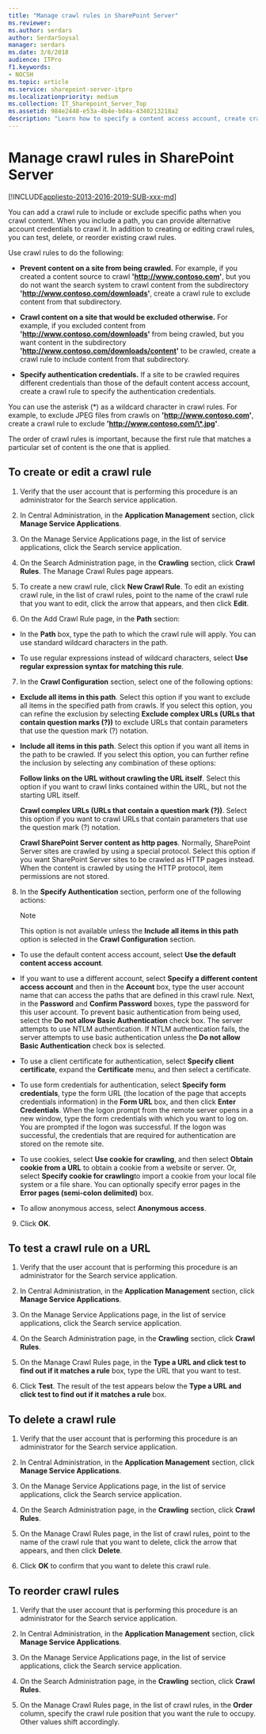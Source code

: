 ```yaml
---
title: "Manage crawl rules in SharePoint Server"
ms.reviewer: 
ms.author: serdars
author: SerdarSoysal
manager: serdars
ms.date: 3/8/2018
audience: ITPro
f1.keywords:
- NOCSH
ms.topic: article
ms.service: sharepoint-server-itpro
ms.localizationpriority: medium
ms.collection: IT_Sharepoint_Server_Top
ms.assetid: 984e2448-e53a-4b4e-bd4a-4340213218a2
description: "Learn how to specify a content access account, create crawl rules to include or exclude directories, and prioritize crawl rules."
---
```


# Manage crawl rules in SharePoint Server

[!INCLUDE[appliesto-2013-2016-2019-SUB-xxx-md](../includes/appliesto-2013-2016-2019-SUB-xxx-md.md)] 
  
You can add a crawl rule to include or exclude specific paths when you crawl content. When you include a path, you can provide alternative account credentials to crawl it. In addition to creating or editing crawl rules, you can test, delete, or reorder existing crawl rules.
  
Use crawl rules to do the following:
  
- **Prevent content on a site from being crawled.** For example, if you created a content source to crawl **'http://www.contoso.com'**, but you do not want the search system to crawl content from the subdirectory **'http://www.contoso.com/downloads'**, create a crawl rule to exclude content from that subdirectory.
    
- **Crawl content on a site that would be excluded otherwise.** For example, if you excluded content from **'http://www.contoso.com/downloads'** from being crawled, but you want content in the subdirectory **'http://www.contoso.com/downloads/content'** to be crawled, create a crawl rule to include content from that subdirectory. 
    
- **Specify authentication credentials.** If a site to be crawled requires different credentials than those of the default content access account, create a crawl rule to specify the authentication credentials. 
    
You can use the asterisk (*) as a wildcard character in crawl rules. For example, to exclude JPEG files from crawls on **'http://www.contoso.com'**, create a crawl rule to exclude **'http://www.contoso.com/\*.jpg'**.
  
The order of crawl rules is important, because the first rule that matches a particular set of content is the one that is applied. 
  
    
## To create or edit a crawl rule
<a name="proc1"> </a>

1. Verify that the user account that is performing this procedure is an administrator for the Search service application.
    
2. In Central Administration, in the **Application Management** section, click **Manage Service Applications**.
    
3. On the Manage Service Applications page, in the list of service applications, click the Search service application.
    
4. On the Search Administration page, in the **Crawling** section, click **Crawl Rules**. The Manage Crawl Rules page appears.
    
5. To create a new crawl rule, click **New Crawl Rule**. To edit an existing crawl rule, in the list of crawl rules, point to the name of the crawl rule that you want to edit, click the arrow that appears, and then click **Edit**.
    
6. On the Add Crawl Rule page, in the **Path** section: 
    
  - In the **Path** box, type the path to which the crawl rule will apply. You can use standard wildcard characters in the path. 
    
  - To use regular expressions instead of wildcard characters, select **Use regular expression syntax for matching this rule**.
    
7. In the **Crawl Configuration** section, select one of the following options: 
    
  - **Exclude all items in this path**. Select this option if you want to exclude all items in the specified path from crawls. If you select this option, you can refine the exclusion by selecting **Exclude complex URLs (URLs that contain question marks (?))** to exclude URLs that contain parameters that use the question mark (?) notation. 
    
  - **Include all items in this path**. Select this option if you want all items in the path to be crawled. If you select this option, you can further refine the inclusion by selecting any combination of these options:
    
    **Follow links on the URL without crawling the URL itself**. Select this option if you want to crawl links contained within the URL, but not the starting URL itself.
    
    **Crawl complex URLs (URLs that contain a question mark (?))**. Select this option if you want to crawl URLs that contain parameters that use the question mark (?) notation.
    
    **Crawl SharePoint Server content as http pages**. Normally, SharePoint Server sites are crawled by using a special protocol. Select this option if you want SharePoint Server sites to be crawled as HTTP pages instead. When the content is crawled by using the HTTP protocol, item permissions are not stored.
    
8. In the **Specify Authentication** section, perform one of the following actions: 
    
    > [!NOTE]
    > This option is not available unless the **Include all items in this path** option is selected in the **Crawl Configuration** section. 
  
  - To use the default content access account, select **Use the default content access account**.
    
  - If you want to use a different account, select **Specify a different content access account** and then in the **Account** box, type the user account name that can access the paths that are defined in this crawl rule. Next, in the **Password** and **Confirm Password** boxes, type the password for this user account. To prevent basic authentication from being used, select the **Do not allow Basic Authentication** check box. The server attempts to use NTLM authentication. If NTLM authentication fails, the server attempts to use basic authentication unless the **Do not allow Basic Authentication** check box is selected. 
    
  - To use a client certificate for authentication, select **Specify client certificate**, expand the **Certificate** menu, and then select a certificate. 
    
  - To use form credentials for authentication, select **Specify form credentials**, type the form URL (the location of the page that accepts credentials information) in the **Form URL** box, and then click **Enter Credentials**. When the logon prompt from the remote server opens in a new window, type the form credentials with which you want to log on. You are prompted if the logon was successful. If the logon was successful, the credentials that are required for authentication are stored on the remote site.
    
  - To use cookies, select **Use cookie for crawling**, and then select **Obtain cookie from a URL** to obtain a cookie from a website or server. Or, select **Specify cookie for crawling**to import a cookie from your local file system or a file share. You can optionally specify error pages in the **Error pages (semi-colon delimited)** box. 
    
  - To allow anonymous access, select **Anonymous access**. 
    
9. Click **OK**.
    
## To test a crawl rule on a URL
<a name="proc2"> </a>

1. Verify that the user account that is performing this procedure is an administrator for the Search service application.
    
2. In Central Administration, in the **Application Management** section, click **Manage Service Applications**.
    
3. On the Manage Service Applications page, in the list of service applications, click the Search service application.
    
4. On the Search Administration page, in the **Crawling** section, click **Crawl Rules**.
    
5. On the Manage Crawl Rules page, in the **Type a URL and click test to find out if it matches a rule** box, type the URL that you want to test. 
    
6. Click **Test**. The result of the test appears below the **Type a URL and click test to find out if it matches a rule** box. 
    
## To delete a crawl rule
<a name="proc3"> </a>

1. Verify that the user account that is performing this procedure is an administrator for the Search service application.
    
2. In Central Administration, in the **Application Management** section, click **Manage Service Applications**.
    
3. On the Manage Service Applications page, in the list of service applications, click the Search service application.
    
4. On the Search Administration page, in the **Crawling** section, click **Crawl Rules**.
    
5. On the Manage Crawl Rules page, in the list of crawl rules, point to the name of the crawl rule that you want to delete, click the arrow that appears, and then click **Delete**.
    
6. Click **OK** to confirm that you want to delete this crawl rule. 
    
## To reorder crawl rules
<a name="proc4"> </a>

1. Verify that the user account that is performing this procedure is an administrator for the Search service application.
    
2. In Central Administration, in the **Application Management** section, click **Manage Service Applications**.
    
3. On the Manage Service Applications page, in the list of service applications, click the Search service application.
    
4. On the Search Administration page, in the **Crawling** section, click **Crawl Rules**.
    
5. On the Manage Crawl Rules page, in the list of crawl rules, in the **Order** column, specify the crawl rule position that you want the rule to occupy. Other values shift accordingly. 
    

